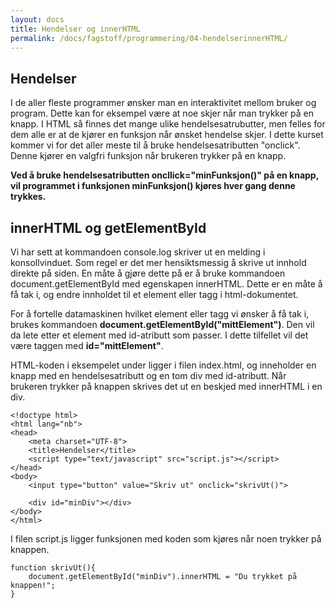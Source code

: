 ```yaml
---
layout: docs
title: Hendelser og innerHTML
permalink: /docs/fagstoff/programmering/04-hendelserinnerHTML/
---
```


Hendelser
---------
I de aller fleste programmer ønsker man en interaktivitet mellom bruker og program. Dette kan for eksempel være at noe skjer når man trykker på en knapp. I HTML så finnes det mange ulike hendelsesatrubutter, men felles for dem alle er at de kjører en funksjon når ønsket hendelse skjer. I dette kurset kommer vi for det aller meste til å bruke hendelsesatributten "onclick". Denne kjører en valgfri funksjon når brukeren trykker på en knapp.

**Ved å bruke hendelsesatributten oncllick="minFunksjon()" på en knapp, vil programmet i funksjonen minFunksjon() kjøres hver gang denne trykkes.**

innerHTML og getElementById
---------------------------
Vi har sett at kommandoen console.log skriver ut en melding i konsollvinduet. Som regel er det mer hensiktsmessig å skrive ut innhold direkte på siden. En måte å gjøre dette på er å bruke kommandoen document.getElementById med egenskapen innerHTML. Dette er en måte å få tak i, og endre innholdet til et element eller tagg i html-dokumentet.

For å fortelle datamaskinen hvilket element eller tagg vi ønsker å få tak i, brukes kommandoen **document.getElementById("mittElement")**. Den vil da lete etter et element med id-atributt som passer. I dette tilfellet vil det være taggen med **id="mittElement"**.

HTML-koden i eksempelet under ligger i filen index.html, og inneholder en knapp med en hendelsesatributt og en tom div med id-atributt. Når brukeren trykker på knappen skrives det ut en beskjed med innerHTML i en div.

```
<!doctype html>
<html lang="nb">
<head>
	<meta charset="UTF-8">
	<title>Hendelser</title>
	<script type="text/javascript" src="script.js"></script>
</head>
<body>
	<input type="button" value="Skriv ut" onclick="skrivUt()">

	<div id="minDiv"></div>
</body>
</html>
```

I filen script.js ligger funksjonen med koden som kjøres når noen trykker på knappen.

```
function skrivUt(){
	document.getElementById("minDiv").innerHTML = "Du trykket på knappen!";
}
```